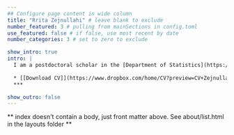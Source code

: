 ```yaml
---
## Configure page content in wide column
title: "Rrita Zejnullahi" # leave blank to exclude
number_featured: 3 # pulling from mainSections in config.toml
use_featured: false # if false, use most recent by date
number_categories: 3 # set to zero to exclude

show_intro: true
intro: |
  I am a postdoctoral scholar in the [Department of Statistics](https://stat.uw.edu/) at the University of Washington, collaborating with Tyler McCormick on statistical methodology related to predictive models for evidence-informed policy-making. I received my PhD in [Statistics](https://statistics.northwestern.edu/) from Northwestern University and was a member of the  [Statistics for Evidence-Based Policy and Practice (STEPP) Center](https://sites.northwestern.edu/steppcenter/about/) based at the Institute for Policy Research at Northwestern. My research focused on the development and use of meta-analysis methods for policy and practice in education, medicine and the social sciences. I also sought to understand problems in the formulation of effect sizes and effect size estimators in randomized experiments and quasi-experiments when adjusting for covariates. 
  
  * [[Download CV]](https://www.dropbox.com/home/CV?preview=CV+Zejnullahi+Current.pdf)
  ***

show_outro: false
---
```


** index doesn't contain a body, just front matter above.
See about/list.html in the layouts folder **
